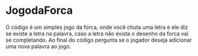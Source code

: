 ﻿# JogodaForca
O código é um simples jogo da forca, onde você chuta uma letra e ele diz se existe a letra na palavra, caso a letra não exista o desenho da forca vai se completando. Ao final do código pergunta se o jogador deseja adicionar uma nova palavra ao jogo.
